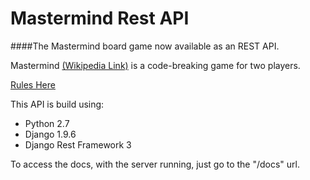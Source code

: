 # Mastermind Rest API
####The Mastermind board game now available as an REST API.

Mastermind [(Wikipedia Link)](https://en.wikipedia.org/wiki/Mastermind_(board_game)) is a code-breaking game for two players.

[Rules Here](https://en.wikipedia.org/wiki/Mastermind_(board_game)#Gameplay_and_rules)

This API is build using:

* Python 2.7
* Django 1.9.6
* Django Rest Framework 3

To access the docs, with the server running, just go to the "/docs" url.
